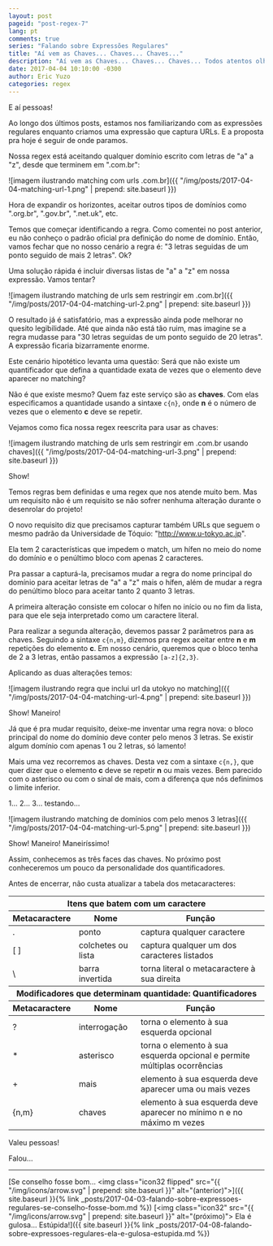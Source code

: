 ```yaml
---
layout: post
pageid: "post-regex-7"
lang: pt
comments: true
series: "Falando sobre Expressões Regulares"
title: "Aí vem as Chaves... Chaves... Chaves..."
description: "Aí vem as Chaves... Chaves... Chaves... Todos atentos olhando pro DevSV!"
date: 2017-04-04 10:10:00 -0300
author: Eric Yuzo
categories: regex
---
```

E aí pessoas!

Ao longo dos últimos posts, estamos nos familiarizando com as expressões regulares enquanto criamos uma expressão que captura URLs. E a proposta pra hoje é seguir de onde paramos.

Nossa regex está aceitando qualquer domínio escrito com letras de "a" a "z", desde que terminem em ".com.br":

![imagem ilustrando matching com urls .com.br]({{ "/img/posts/2017-04-04-matching-url-1.png" | prepend: site.baseurl }})

Hora de expandir os horizontes, aceitar outros tipos de domínios como ".org.br", ".gov.br", ".net.uk", etc.

Temos que começar identificando a regra. Como comentei no post anterior, eu não conheço o padrão oficial pra definição do nome de domínio. Então, vamos fechar que no nosso cenário a regra é: "3 letras seguidas de um ponto seguido de mais 2 letras". Ok?

Uma solução rápida é incluir diversas listas de "a" a "z" em nossa expressão. Vamos tentar?

![imagem ilustrando matching de urls sem restringir em .com.br]({{ "/img/posts/2017-04-04-matching-url-2.png" | prepend: site.baseurl }})

O resultado já é satisfatório, mas a expressão ainda pode melhorar no quesito legibilidade. Até que ainda não está tão ruim, mas imagine se a regra mudasse para "30 letras seguidas de um ponto seguido de 20 letras". A expressão ficaria bizarramente enorme.

Este cenário hipotético levanta uma questão: Será que não existe um quantificador que defina a quantidade exata de vezes que o elemento deve aparecer no matching?

Não é que existe mesmo? Quem faz este serviço são as **chaves**. Com elas especificamos a quantidade usando a sintaxe `c{n}`, onde **n** é o número de vezes que o elemento **c** deve se repetir.

Vejamos como fica nossa regex reescrita para usar as chaves:

![imagem ilustrando matching de urls sem restringir em .com.br usando chaves]({{ "/img/posts/2017-04-04-matching-url-3.png" | prepend: site.baseurl }})

Show!

Temos regras bem definidas e uma regex que nos atende muito bem. Mas um requisito não é um requisito se não sofrer nenhuma alteração durante o desenrolar do projeto!

O novo requisito diz que precisamos capturar também URLs que seguem o mesmo padrão da Universidade de Tóquio: "http://www.u-tokyo.ac.jp".

Ela tem 2 características que impedem o match, um hífen no meio do nome do domínio e o penúltimo bloco com apenas 2 caracteres.

Pra passar a capturá-la, precisamos mudar a regra do nome principal do domínio para aceitar letras de "a" a "z" mais o hífen, além de mudar a regra do penúltimo bloco para aceitar tanto 2 quanto 3 letras.

A primeira alteração consiste em colocar o hífen no início ou no fim da lista, para que ele seja interpretado como um caractere literal.

Para realizar a segunda alteração, devemos passar 2 parâmetros para as chaves. Seguindo a sintaxe `c{n,m}`, dizemos pra regex aceitar entre **n** e **m** repetições do elemento **c**. Em nosso cenário, queremos que o bloco tenha de 2 a 3 letras, então passamos a expressão `[a-z]{2,3}`.

Aplicando as duas alterações temos:

![imagem ilustrando regra que inclui url da utokyo no matching]({{ "/img/posts/2017-04-04-matching-url-4.png" | prepend: site.baseurl }})

Show! Maneiro!

Já que é pra mudar requisito, deixe-me inventar uma regra nova: o bloco principal do nome do domínio deve conter pelo menos 3 letras. Se existir algum domínio com apenas 1 ou 2 letras, só lamento!

Mais uma vez recorremos as chaves. Desta vez com a sintaxe `c{n,}`, que quer dizer que o elemento **c** deve se repetir **n** ou mais vezes. Bem parecido com o asterisco ou com o sinal de mais, com a diferença que nós definimos o limite inferior.

1... 2... 3... testando...

![imagem ilustrando matching de domínios com pelo menos 3 letras]({{ "/img/posts/2017-04-04-matching-url-5.png" | prepend: site.baseurl }})

Show! Maneiro! Maneiríssimo!

Assim, conhecemos as três faces das chaves. No próximo post conheceremos um pouco da personalidade dos quantificadores.

Antes de encerrar, não custa atualizar a tabela dos metacaracteres:

<table class="table">
  <thead>
    <tr>
      <th colspan="3">Itens que batem com um caractere</th>
    </tr>
    <tr>
      <th>Metacaractere</th><th>Nome</th><th>Função</th>
    </tr>
  </thead>
  <tbody>
    <tr>
      <td>.</td><td>ponto</td><td>captura qualquer caractere</td>
    </tr>
    <tr>
      <td>[ ]</td><td>colchetes ou lista</td><td>captura qualquer um dos caracteres listados</td>
    </tr>
    <tr>
      <td>\</td><td>barra invertida</td><td>torna literal o metacaractere à sua direita</td>
    </tr>
  </tbody>
  <thead>
    <tr>
      <th colspan="3">Modificadores que determinam quantidade: Quantificadores</th>
    </tr>
    <tr>
      <th>Metacaractere</th><th>Nome</th><th>Função</th>
    </tr>
  </thead>
  <tbody>
    <tr>
      <td>?</td><td>interrogação</td><td>torna o elemento à sua esquerda opcional</td>
    </tr>
    <tr>
      <td>*</td><td>asterisco</td><td>torna o elemento à sua esquerda opcional e permite múltiplas ocorrências</td>
    </tr>
    <tr>
      <td>+</td><td>mais</td><td>elemento à sua esquerda deve aparecer uma ou mais vezes</td>
    </tr>
    <tr>
      <td>{n,m}</td><td>chaves</td><td>elemento à sua esquerda deve aparecer no mínimo n e no máximo m vezes</td>
    </tr>
  </tbody>
</table>

Valeu pessoas!

Falou...

---

<span class="previous-post">[Se conselho fosse bom... <img class="icon32 flipped" src="{{ "/img/icons/arrow.svg" | prepend: site.baseurl }}" alt="(anterior)">]({{ site.baseurl }}{% link _posts/2017-04-03-falando-sobre-expressoes-regulares-se-conselho-fosse-bom.md %})</span> <span class="next-post">[<img class="icon32" src="{{ "/img/icons/arrow.svg" | prepend: site.baseurl }}" alt="(próximo)"> Ela é gulosa... Estúpida!]({{ site.baseurl }}{% link _posts/2017-04-08-falando-sobre-expressoes-regulares-ela-e-gulosa-estupida.md %})</span>
